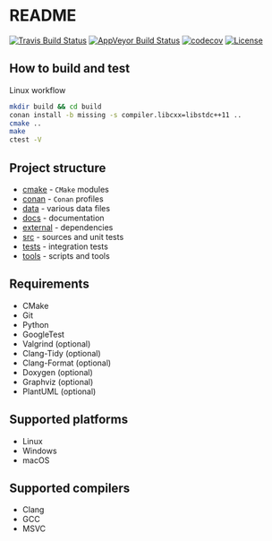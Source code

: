 # README

[![Travis Build Status](https://travis-ci.com/cppforliving/cmake-template.svg?branch=master)](https://travis-ci.com/cppforliving/cmake-template)
[![AppVeyor Build Status](https://ci.appveyor.com/api/projects/status/github/cppforliving/cmake-template?branch=master&svg=true)](https://ci.appveyor.com/project/cppforliving/cmake-template)
[![codecov](https://codecov.io/gh/cppforliving/cmake-template/branch/master/graph/badge.svg)](https://codecov.io/gh/cppforliving/cmake-template)
[![License](https://img.shields.io/github/license/cppforliving/cmake-template.svg)](./LICENSE)

## How to build and test

Linux workflow

```sh
mkdir build && cd build
conan install -b missing -s compiler.libcxx=libstdc++11 ..
cmake ..
make
ctest -V
```

## Project structure

- [cmake](./cmake) - `CMake` modules
- [conan](./conan) - `Conan` profiles
- [data](./data) - various data files
- [docs](./docs) - documentation
- [external](./external) - dependencies
- [src](./src) - sources and unit tests
- [tests](./tests) - integration tests
- [tools](./tools) - scripts and tools

## Requirements

- CMake
- Git
- Python
- GoogleTest
- Valgrind (optional)
- Clang-Tidy (optional)
- Clang-Format (optional)
- Doxygen (optional)
- Graphviz (optional)
- PlantUML (optional)

## Supported platforms

- Linux
- Windows
- macOS

## Supported compilers

- Clang
- GCC
- MSVC

